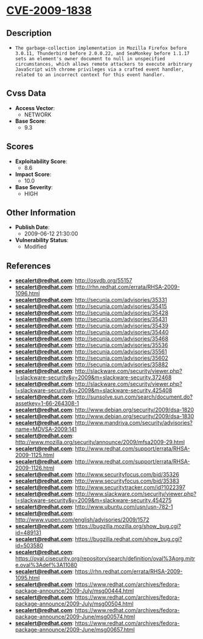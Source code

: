 
# [CVE-2009-1838](https://cve.mitre.org/cgi-bin/cvename.cgi?name=CVE-2009-1838)

## Description

- `The garbage-collection implementation in Mozilla Firefox before 3.0.11, Thunderbird before 2.0.0.22, and SeaMonkey before 1.1.17 sets an element's owner document to null in unspecified circumstances, which allows remote attackers to execute arbitrary JavaScript with chrome privileges via a crafted event handler, related to an incorrect context for this event handler.`

## Cvss Data

- **Access Vector**:
  - NETWORK
- **Base Score**:
  - 9.3

## Scores

- **Exploitability Score**:
  - 8.6
- **Impact Score**:
  - 10.0
- **Base Severity**:
  - HIGH

## Other Information

- **Publish Date**:
  - 2009-06-12 21:30:00
- **Vulnerability Status**:
  - Modified

## References

- **secalert@redhat.com**: http://osvdb.org/55157
- **secalert@redhat.com**: http://rhn.redhat.com/errata/RHSA-2009-1096.html
- **secalert@redhat.com**: http://secunia.com/advisories/35331
- **secalert@redhat.com**: http://secunia.com/advisories/35415
- **secalert@redhat.com**: http://secunia.com/advisories/35428
- **secalert@redhat.com**: http://secunia.com/advisories/35431
- **secalert@redhat.com**: http://secunia.com/advisories/35439
- **secalert@redhat.com**: http://secunia.com/advisories/35440
- **secalert@redhat.com**: http://secunia.com/advisories/35468
- **secalert@redhat.com**: http://secunia.com/advisories/35536
- **secalert@redhat.com**: http://secunia.com/advisories/35561
- **secalert@redhat.com**: http://secunia.com/advisories/35602
- **secalert@redhat.com**: http://secunia.com/advisories/35882
- **secalert@redhat.com**: http://slackware.com/security/viewer.php?l=slackware-security&y=2009&m=slackware-security.372468
- **secalert@redhat.com**: http://slackware.com/security/viewer.php?l=slackware-security&y=2009&m=slackware-security.425408
- **secalert@redhat.com**: http://sunsolve.sun.com/search/document.do?assetkey=1-66-264308-1
- **secalert@redhat.com**: http://www.debian.org/security/2009/dsa-1820
- **secalert@redhat.com**: http://www.debian.org/security/2009/dsa-1830
- **secalert@redhat.com**: http://www.mandriva.com/security/advisories?name=MDVSA-2009:141
- **secalert@redhat.com**: http://www.mozilla.org/security/announce/2009/mfsa2009-29.html
- **secalert@redhat.com**: http://www.redhat.com/support/errata/RHSA-2009-1125.html
- **secalert@redhat.com**: http://www.redhat.com/support/errata/RHSA-2009-1126.html
- **secalert@redhat.com**: http://www.securityfocus.com/bid/35326
- **secalert@redhat.com**: http://www.securityfocus.com/bid/35383
- **secalert@redhat.com**: http://www.securitytracker.com/id?1022397
- **secalert@redhat.com**: http://www.slackware.com/security/viewer.php?l=slackware-security&y=2009&m=slackware-security.454275
- **secalert@redhat.com**: http://www.ubuntu.com/usn/usn-782-1
- **secalert@redhat.com**: http://www.vupen.com/english/advisories/2009/1572
- **secalert@redhat.com**: https://bugzilla.mozilla.org/show_bug.cgi?id=489131
- **secalert@redhat.com**: https://bugzilla.redhat.com/show_bug.cgi?id=503580
- **secalert@redhat.com**: https://oval.cisecurity.org/repository/search/definition/oval%3Aorg.mitre.oval%3Adef%3A11080
- **secalert@redhat.com**: https://rhn.redhat.com/errata/RHSA-2009-1095.html
- **secalert@redhat.com**: https://www.redhat.com/archives/fedora-package-announce/2009-July/msg00444.html
- **secalert@redhat.com**: https://www.redhat.com/archives/fedora-package-announce/2009-July/msg00504.html
- **secalert@redhat.com**: https://www.redhat.com/archives/fedora-package-announce/2009-June/msg00574.html
- **secalert@redhat.com**: https://www.redhat.com/archives/fedora-package-announce/2009-June/msg00657.html
